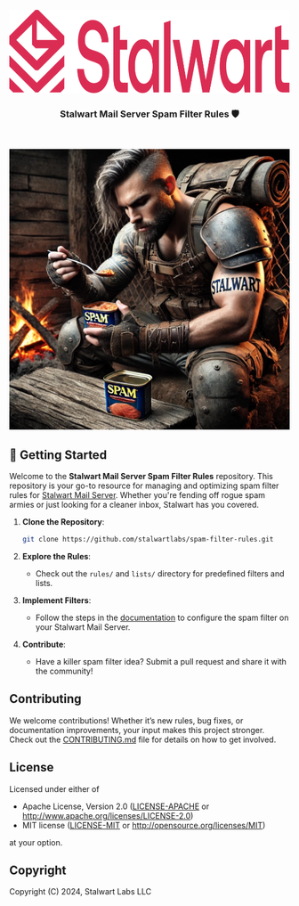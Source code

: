 <p align="center">
    <a href="https://stalw.art">
    <img src="./img/logo-red.svg" height="150">
    </a>
</p>

<h3 align="center">
  Stalwart Mail Server Spam Filter Rules 🛡️
</h3>

<br>

<p align="center">
    <a href="https://stalw.art">
    <img src="./img/stalwart-warrior.jpg" width="550">
    </a>
</p>

## 🚀 Getting Started

Welcome to the **Stalwart Mail Server Spam Filter Rules** repository. This repository is your go-to resource for managing and optimizing spam filter rules for [Stalwart Mail Server](https://github.com/stalwartlabs/mail-server). Whether you're fending off rogue spam armies or just looking for a cleaner inbox, Stalwart has you covered.

1. **Clone the Repository**:
   ```bash
   git clone https://github.com/stalwartlabs/spam-filter-rules.git
   ```

2. **Explore the Rules**:
   - Check out the `rules/` and `lists/` directory for predefined filters and lists.

3. **Implement Filters**:
   - Follow the steps in the [documentation](https://stalw.art/docs/spamfilter/overview) to configure the spam filter on your Stalwart Mail Server.

4. **Contribute**:
   - Have a killer spam filter idea? Submit a pull request and share it with the community!

## Contributing

We welcome contributions! Whether it’s new rules, bug fixes, or documentation improvements, your input makes this project stronger. Check out the [CONTRIBUTING.md](CONTRIBUTING.md) file for details on how to get involved.

## License

Licensed under either of

 * Apache License, Version 2.0 ([LICENSE-APACHE](LICENSE-APACHE) or http://www.apache.org/licenses/LICENSE-2.0)
 * MIT license ([LICENSE-MIT](LICENSE-MIT) or http://opensource.org/licenses/MIT)

at your option.

## Copyright

Copyright (C) 2024, Stalwart Labs LLC
